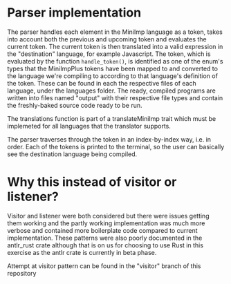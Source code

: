 # Parser implementation

The parser handles each element in the MiniImp language as a token, takes into account both the previous and upcoming token and evaluates the current token. The current token is then translated into a valid expression 
in the "destination" language, for example Javascript. The token, which is evaluated by the function ```handle_token()```, is identified as one of the enum's types that the MiniImpPlus tokens have been mapped to
and converted to the language we're compiling to according to that language's definition of the token. These can be found in each the respective files of each language, under the languages folder. The ready, compiled programs are written into files named "output" with 
their respective file types and contain the freshly-baked source code ready to be run.

The translations function is part of a translateMiniImp trait which must be implemeted for all languages that the translator supports. 

The parser traverses through the token in an index-by-index way, i.e. in order. Each of the tokens is printed to the terminal, so the user can basically see the destination language being compiled.

# Why this instead of visitor or listener?
Visitor and listener were both considered but there were issues getting them working and the partly working implementation was much more verbose and contained more boilerplate code compared to current implementation.
These patterns were also poorly documented in the antlr_rust crate although that is on us for choosing to use Rust in this exercise as the antlr crate is currently in beta phase.

Attempt at visitor pattern can be found in the "visitor" branch of this repository
